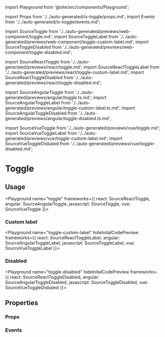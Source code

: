 import Playground from '@site/src/components/Playground';

import Props from './../auto-generated/ix-toggle/props.md';
import Events from './../auto-generated/ix-toggle/events.md';

import SourceToggle from './../auto-generated/previews/web-component/toggle.md';
import SourceToggleLabel from './../auto-generated/previews/web-component/toggle-custom-label.md';
import SourceToggleDisabled from './../auto-generated/previews/web-component/toggle-disabled.md';

import SourceReactToggle from './../auto-generated/previews/react/toggle.md';
import SourceReactToggleLabel from './../auto-generated/previews/react/toggle-custom-label.md';
import SourceReactToggleDisabled from './../auto-generated/previews/react/toggle-disabled.md';

import SourceAngularToggle from './../auto-generated/previews/angular/toggle.ts.md';
import SourceAngularToggleLabel from './../auto-generated/previews/angular/toggle-custom-label.ts.md';
import SourceAngularToggleDisabled from './../auto-generated/previews/angular/toggle-disabled.ts.md';

import SourceVueToggle from './../auto-generated/previews/vue/toggle.md';
import SourceVueToggleLabel from './../auto-generated/previews/vue/toggle-custom-label.md';
import SourceVueToggleDisbaled from './../auto-generated/previews/vue/toggle-disabled.md';

# Toggle

## Usage

<Playground
name="toggle"
frameworks={{
  react: SourceReactToggle,
  angular: SourceAngularToggle,
  javascript: SourceToggle,
  vue: SourceVueToggle
}}></Playground>

### Custom label

<Playground
name="toggle-custom-label"
hideInitalCodePreview
frameworks={{
  react: SourceReactToggleLabel,
  angular: SourceAngularToggleLabel,
  javascript: SourceToggleLabel,
  vue: SourceVueToggleLabel
}}></Playground>

### Disabled

<Playground
name="toggle-disabled"
hideInitalCodePreview
frameworks={{
  react: SourceReactToggleDisabled,
  angular: SourceAngularToggleDisabled,
  javascript: SourceToggleDisabled,
  vue: SourceVueToggleDisbaled
}}></Playground>

## Properties

### Props

<Props />

### Events

<Events />
